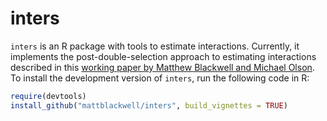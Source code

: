 # inters

`inters` is an R package with tools to estimate interactions. Currently, it implements the post-double-selection approach to estimating interactions described in this [working paper by Matthew Blackwell and Michael Olson][lasso-paper]. To install the development version of `inters`, run the following code in R:
```R
require(devtools)
install_github("mattblackwell/inters", build_vignettes = TRUE)
```

[lasso-paper]: http://www.mattblackwell.org/files/papers/lasso-inters.pdf
